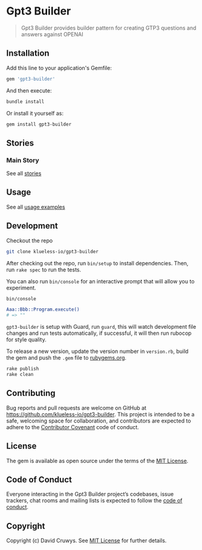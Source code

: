 # Gpt3 Builder

> Gpt3 Builder provides builder pattern for creating GTP3 questions and answers against OPENAI

## Installation

Add this line to your application's Gemfile:

```ruby
gem 'gpt3-builder'
```

And then execute:

```bash
bundle install
```

Or install it yourself as:

```bash
gem install gpt3-builder
```

## Stories

### Main Story



See all [stories](./STORIES.md)


## Usage

See all [usage examples](./USAGE.md)



## Development

Checkout the repo

```bash
git clone klueless-io/gpt3-builder
```

After checking out the repo, run `bin/setup` to install dependencies. Then, run `rake spec` to run the tests. 

You can also run `bin/console` for an interactive prompt that will allow you to experiment.

```bash
bin/console

Aaa::Bbb::Program.execute()
# => ""
```

`gpt3-builder` is setup with Guard, run `guard`, this will watch development file changes and run tests automatically, if successful, it will then run rubocop for style quality.

To release a new version, update the version number in `version.rb`, build the gem and push the `.gem` file to [rubygems.org](https://rubygems.org).

```bash
rake publish
rake clean
```

## Contributing

Bug reports and pull requests are welcome on GitHub at https://github.com/klueless-io/gpt3-builder. This project is intended to be a safe, welcoming space for collaboration, and contributors are expected to adhere to the [Contributor Covenant](http://contributor-covenant.org) code of conduct.

## License

The gem is available as open source under the terms of the [MIT License](https://opensource.org/licenses/MIT).

## Code of Conduct

Everyone interacting in the Gpt3 Builder project’s codebases, issue trackers, chat rooms and mailing lists is expected to follow the [code of conduct](https://github.com/klueless-io/gpt3-builder/blob/master/CODE_OF_CONDUCT.md).

## Copyright

Copyright (c) David Cruwys. See [MIT License](LICENSE.txt) for further details.
